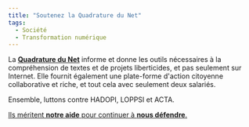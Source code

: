 ```yaml
---
title: "Soutenez la Quadrature du Net"
tags:
  - Société
  - Transformation numérique
---
```


La **[Quadrature du Net](https://support.laquadrature.net/)** informe et donne les outils nécessaires à la compréhension de textes et de projets liberticides, et pas seulement sur Internet. Elle fournit également une plate-forme d'action citoyenne collaborative et riche, et tout cela avec seulement deux salariés.

Ensemble, luttons contre HADOPI, LOPPSI et ACTA.

[Ils méritent **notre aide** pour continuer à **nous défendre**.](https://support.laquadrature.net/)
